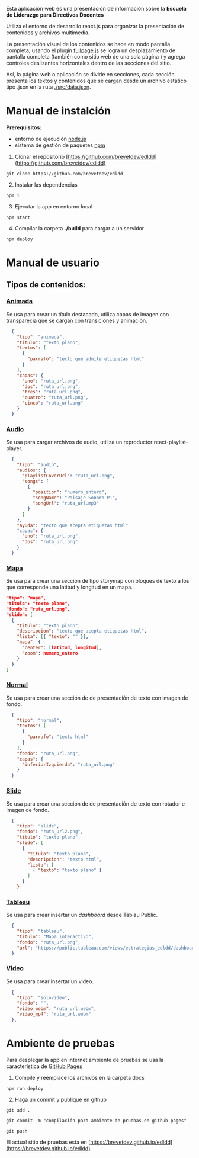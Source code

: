 Esta aplicación web es una presentación de información sobre la **Escuela de Liderazgo para Directivos Docentes**

Utiliza el entorno de desarrollo react.js para organizar la presentación de contenidos y archivos multimedia.

La presentación visual de los contenidos se hace en modo pantalla completa, usando el plugin [fullpage.js](https://github.com/alvarotrigo/fullPage.js/) se logra un desplazamiento de pantalla completa (también como sitio web de una sola página ) y agrega controles deslizantes horizontales dentro de las secciones del sitio.

Así, la página web o aplicación se divide en secciones, cada sección presenta los textos y contenidos que se cargan desde un archivo estático tipo .json en la ruta [./src/data.json](/src/data.json).

# Manual de instalción

**Prerequisitos:**

- entorno de ejecución [node.js](https://nodejs.org/es/download/)
- sistema de gestión de paquetes [npm](https://www.npmjs.com/get-npm)

1.  Clonar el repositorio [https://github.com/brevetdev/edldd](https://github.com/brevetdev/edldd)

`
git clone https://github.com/brevetdev/edldd
`

2. Instalar las dependencias

`
npm i
`

3. Ejecutar la app en entorno local

`
npm start
`

4. Compilar la carpeta **./build** para cargar a un servidor

`
npm deploy
`

# Manual de usuario

## Tipos de contenidos:

### [Animada](./src/Componentes/Seccion/Animada.js)

Se usa para crear un título destacado, utiliza capas de imagen con transparecia que se cargan con transiciones y animación.

```json
  {
    "tipo": "animada",
    "titulo": "texto plano",
    "textos": [
      {
        "parrafo": "texto que admite etiquetas html"
      }
    ],
    "capas": {
      "uno": "ruta_url.png",
      "dos": "ruta_url.png",
      "tres": "ruta_url.png",
      "cuatro": "ruta_url.png",
      "cinco": "ruta_url.png"
    }
  }
```

### [Audio](./src/Componentes/Seccion/Audio.js)

Se usa para cargar archivos de audio, utiliza un reproductor react-playlist-player.

```json
  {
    "tipo": "audio",
    "audios": {
      "playlistCoverUrl": "ruta_url.png",
      "songs": [
        {
          "position": "numero_entero",
          "songName": "Paisaje Sonoro P1",
          "songUrl": "ruta_url.mp3"
        }
      ]
    },
    "ayuda": "texto que acepta etiquetas html"
    "capas": {
      "uno": "ruta_url.png",
      "dos": "ruta_url.png"
    }
  }
```

### [Mapa](./src/Componentes/Seccion/Mapa.js)

Se usa para crear una sección de tipo storymap con bloques de texto a los que corresponde una latitud y longitud en un mapa.

```json
"tipo": "mapa",
"titulo": "texto plano",
"fondo": "ruta_url.png",
"slide": [
  {
    "titulo": "texto plano",
    "descripcion": "texto que acepta etiquetas html",
    "lista": [{ "texto": "" }],
    "mapa": {
      "center": [latitud, longitud],
      "zoom": numero_entero
    }
  }
]
```

### [Normal](./src/Componentes/Seccion/Normal.js)

Se usa para crear una sección de de presentación de texto con imagen de fondo.

```json
  {
    "tipo": "normal",
    "textos": [
      {
        "parrafo": "texto html"
      }
    ],
    "fondo": "ruta_url.png",
    "capas": {
      "inferiorIzquierda": "ruta_url.png"
    }
  }
```

### [Slide](./src/Componentes/Seccion/Slide.js)

Se usa para crear una sección de de presentación de texto con rotador e imagen de fondo.

```json
  {
    "tipo": "slide",
    "fondo": "ruta_url2.png",
    "titulo": "texto plano",
    "slide": [
      {
        "titulo": "texto plano",
        "descripcion": "texto html",
        "lista": [
          { "texto": "texto plano" }
        ]
      }
    }
```

### [Tableau](./src/Componentes/Seccion/Tableau.js)

Se usa para crear insertar un _dashboard_ desde Tablau Public.

```json
  {
    "tipo": "tableau",
    "titulo": "Mapa interactivo",
    "fondo": "ruta_url.png",
    "url": "https://public.tableau.com/views/estrategias_edldd/dashboard_demo"
  }
```

### [Video](./src/Componentes/Seccion/Video.js)

Se usa para crear insertar un video.

```json
  {
    "tipo": "solovideo",
    "fondo": "",
    "video_webm": "ruta_url.webm",
    "video_mp4": "ruta_url.webm"
  },
```

# Ambiente de pruebas

Para desplegar la app en internet ambiente de pruebas se usa la característica de [GitHub Pages](https://guides.github.com/features/pages/)

1. Compile y reemplace los archivos en la carpeta docs

`
npm run deploy
`

2. Haga un commit y publique en github

`
git add .
`

`
git commit -m "compilación para ambiente de pruebas en github-pages"
`

`
git push
`

El actual sitio de pruebas esta en [https://brevetdev.github.io/edldd](https://brevetdev.github.io/edldd)


